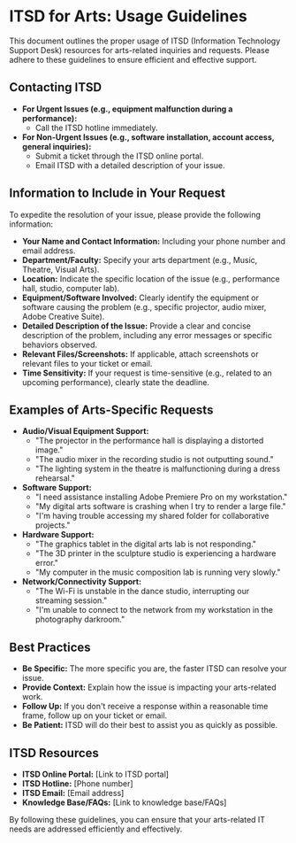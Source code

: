 # ITSD for Arts: Usage Guidelines

This document outlines the proper usage of ITSD (Information Technology Support Desk) resources for arts-related inquiries and requests. Please adhere to these guidelines to ensure efficient and effective support.

## Contacting ITSD

* **For Urgent Issues (e.g., equipment malfunction during a performance):**
    * Call the ITSD hotline immediately.
* **For Non-Urgent Issues (e.g., software installation, account access, general inquiries):**
    * Submit a ticket through the ITSD online portal.
    * Email ITSD with a detailed description of your issue.

## Information to Include in Your Request

To expedite the resolution of your issue, please provide the following information:

* **Your Name and Contact Information:** Including your phone number and email address.
* **Department/Faculty:** Specify your arts department (e.g., Music, Theatre, Visual Arts).
* **Location:** Indicate the specific location of the issue (e.g., performance hall, studio, computer lab).
* **Equipment/Software Involved:** Clearly identify the equipment or software causing the problem (e.g., specific projector, audio mixer, Adobe Creative Suite).
* **Detailed Description of the Issue:** Provide a clear and concise description of the problem, including any error messages or specific behaviors observed.
* **Relevant Files/Screenshots:** If applicable, attach screenshots or relevant files to your ticket or email.
* **Time Sensitivity:** If your request is time-sensitive (e.g., related to an upcoming performance), clearly state the deadline.

## Examples of Arts-Specific Requests

* **Audio/Visual Equipment Support:**
    * "The projector in the performance hall is displaying a distorted image."
    * "The audio mixer in the recording studio is not outputting sound."
    * "The lighting system in the theatre is malfunctioning during a dress rehearsal."
* **Software Support:**
    * "I need assistance installing Adobe Premiere Pro on my workstation."
    * "My digital arts software is crashing when I try to render a large file."
    * "I'm having trouble accessing my shared folder for collaborative projects."
* **Hardware Support:**
    * "The graphics tablet in the digital arts lab is not responding."
    * "The 3D printer in the sculpture studio is experiencing a hardware error."
    * "My computer in the music composition lab is running very slowly."
* **Network/Connectivity Support:**
    * "The Wi-Fi is unstable in the dance studio, interrupting our streaming session."
    * "I'm unable to connect to the network from my workstation in the photography darkroom."

## Best Practices

* **Be Specific:** The more specific you are, the faster ITSD can resolve your issue.
* **Provide Context:** Explain how the issue is impacting your arts-related work.
* **Follow Up:** If you don't receive a response within a reasonable time frame, follow up on your ticket or email.
* **Be Patient:** ITSD will do their best to assist you as quickly as possible.

## ITSD Resources

* **ITSD Online Portal:** \[Link to ITSD portal]
* **ITSD Hotline:** \[Phone number]
* **ITSD Email:** \[Email address]
* **Knowledge Base/FAQs:** \[Link to knowledge base/FAQs]

By following these guidelines, you can ensure that your arts-related IT needs are addressed efficiently and effectively.
